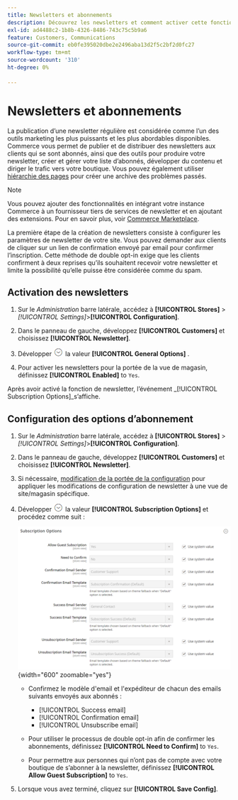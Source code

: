 ```yaml
---
title: Newsletters et abonnements
description: Découvrez les newsletters et comment activer cette fonctionnalité en tant qu’outil promotionnel à bas coût.
exl-id: ad4488c2-1b8b-4326-8486-743c75c5b9a6
feature: Customers, Communications
source-git-commit: eb0fe395020dbe2e2496aba13d2f5c2bf2d0fc27
workflow-type: tm+mt
source-wordcount: '310'
ht-degree: 0%

---
```


# Newsletters et abonnements

La publication d’une newsletter régulière est considérée comme l’un des outils marketing les plus puissants et les plus abordables disponibles. Commerce vous permet de publier et de distribuer des newsletters aux clients qui se sont abonnés, ainsi que des outils pour produire votre newsletter, créer et gérer votre liste d’abonnés, développer du contenu et diriger le trafic vers votre boutique. Vous pouvez également utiliser [hiérarchie des pages](../content-design/page-hierarchy.md) pour créer une archive des problèmes passés.

>[!NOTE]
>
>Vous pouvez ajouter des fonctionnalités en intégrant votre instance Commerce à un fournisseur tiers de services de newsletter et en ajoutant des extensions. Pour en savoir plus, voir [Commerce Marketplace](../getting-started/commerce-marketplace.md).

La première étape de la création de newsletters consiste à configurer les paramètres de newsletter de votre site. Vous pouvez demander aux clients de cliquer sur un lien de confirmation envoyé par email pour confirmer l’inscription. Cette méthode de double opt-in exige que les clients confirment à deux reprises qu’ils souhaitent recevoir votre newsletter et limite la possibilité qu’elle puisse être considérée comme du spam.

## Activation des newsletters

1. Sur le _Administration_ barre latérale, accédez à **[!UICONTROL Stores]** > _[!UICONTROL Settings]_>**[!UICONTROL Configuration]**.

1. Dans le panneau de gauche, développez **[!UICONTROL Customers]** et choisissez **[!UICONTROL Newsletter]**.

1. Développer ![Sélecteur d’extension](../assets/icon-display-expand.png) la valeur **[!UICONTROL General Options]** .

1. Pour activer les newsletters pour la portée de la vue de magasin, définissez **[!UICONTROL Enabled]** to `Yes`.

Après avoir activé la fonction de newsletter, l’événement _[!UICONTROL Subscription Options]_s’affiche.

## Configuration des options d’abonnement

1. Sur le _Administration_ barre latérale, accédez à **[!UICONTROL Stores]** > _[!UICONTROL Settings]_>**[!UICONTROL Configuration]**.

1. Dans le panneau de gauche, développez **[!UICONTROL Customers]** et choisissez **[!UICONTROL Newsletter]**.

1. Si nécessaire, [modification de la portée de la configuration](../getting-started/websites-stores-views.md#scope-settings) pour appliquer les modifications de configuration de newsletter à une vue de site/magasin spécifique.

1. Développer ![Sélecteur d’extension](../assets/icon-display-expand.png) la valeur **[!UICONTROL Subscription Options]** et procédez comme suit :

   ![Configuration des clients - abonnements à des newsletters](../configuration-reference/customers/assets/newsletter-subscription-options.png){width="600" zoomable="yes"}

   - Confirmez le modèle d&#39;email et l&#39;expéditeur de chacun des emails suivants envoyés aux abonnés :

      - [!UICONTROL Success email]
      - [!UICONTROL Confirmation email]
      - [!UICONTROL Unsubscribe email]

   - Pour utiliser le processus de double opt-in afin de confirmer les abonnements, définissez **[!UICONTROL Need to Confirm]** to `Yes`.

   - Pour permettre aux personnes qui n’ont pas de compte avec votre boutique de s’abonner à la newsletter, définissez **[!UICONTROL Allow Guest Subscription]** to `Yes`.

1. Lorsque vous avez terminé, cliquez sur **[!UICONTROL Save Config]**.
